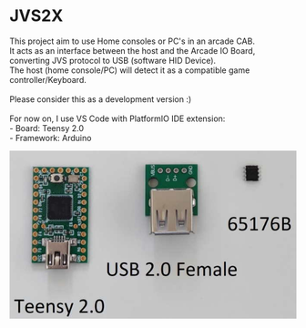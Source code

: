 # JVS2X
 This project aim to use Home consoles or PC's in an arcade CAB.
 <BR>It acts as an interface between the host and the Arcade IO Board, converting JVS protocol to USB (software HID Device).
 <BR>The host (home console/PC) will detect it as a compatible game controller/Keyboard. 
 <BR> <BR>
 Please consider this as a development version :)
 <BR> <BR>
 For now on, I use VS Code with PlatformIO IDE extension:
 <BR>   - Board: Teensy 2.0
 <BR>   - Framework: Arduino
  
  ![](doc/components.jpg)
